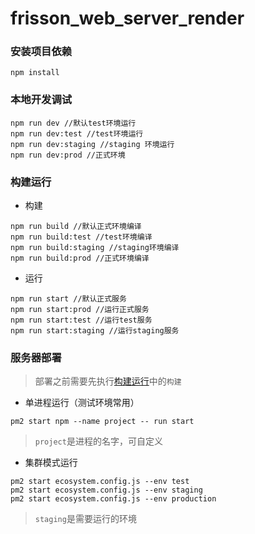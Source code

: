 # frisson_web_server_render

### 安装项目依赖
```
npm install
```

### 本地开发调试
```
npm run dev //默认test环境运行
npm run dev:test //test环境运行
npm run dev:staging //staging 环境运行
npm run dev:prod //正式环境

```

### 构建运行
+ 构建
```
npm run build //默认正式环境编译
npm run build:test //test环境编译
npm run build:staging //staging环境编译
npm run build:prod //正式环境编译
```

+ 运行
```
npm run start //默认正式服务
npm run start:prod //运行正式服务
npm run start:test //运行test服务
npm run start:staging //运行staging服务
```

### 服务器部署
> 部署之前需要先执行<span style="color:red">[构建运行](#构建运行)</span>中的`构建`
- 单进程运行（测试环境常用）
```
pm2 start npm --name project -- run start 
```
> `project`是进程的名字，可自定义

- 集群模式运行
```
pm2 start ecosystem.config.js --env test
pm2 start ecosystem.config.js --env staging
pm2 start ecosystem.config.js --env production
```
> `staging`是需要运行的环境